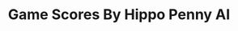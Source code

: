 ---
title: Game Scores By Hippo Penny AI
layout: scoredetail
permalink: /meta-score/dungeons-of-hinterberg
header:
  teaser: /assets/images/dungeons-of-hinterberg.jpg
  video:
    id: CYgnDq0Mxn8
    provider: youtube
---